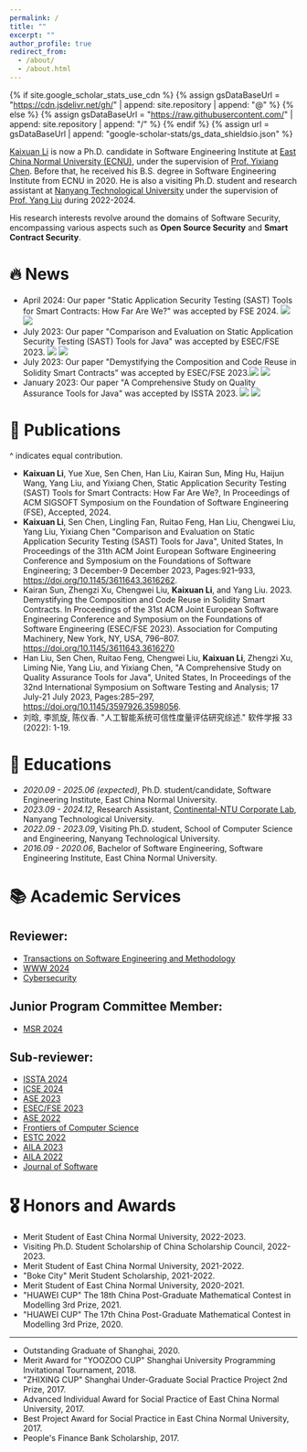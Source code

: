 ```yaml
---
permalink: /
title: ""
excerpt: ""
author_profile: true
redirect_from: 
  - /about/
  - /about.html
---
```


{% if site.google_scholar_stats_use_cdn %}
{% assign gsDataBaseUrl = "https://cdn.jsdelivr.net/gh/" | append: site.repository | append: "@" %}
{% else %}
{% assign gsDataBaseUrl = "https://raw.githubusercontent.com/" | append: site.repository | append: "/" %}
{% endif %}
{% assign url = gsDataBaseUrl | append: "google-scholar-stats/gs_data_shieldsio.json" %}

<span class='anchor' id='about-me'></span>

[Kaixuan Li](https://kaixuanli-ecnu.github.io/) is now a Ph.D. candidate in Software Engineering Institute at [East China Normal University (ECNU)](https://www.ecnu.edu.cn/), under the supervision of [Prof. Yixiang Chen](https://faculty.ecnu.edu.cn/_s43/cyx/main.psp). Before that, he received his B.S. degree in Software Engineering Institute from ECNU in 2020. 
He is also a visiting Ph.D. student and research assistant at [Nanyang Technological University](https://www.ntu.edu.sg/) under the supervision of [Prof. Yang Liu](https://personal.ntu.edu.sg/yangliu/) during 2022-2024.

His research interests revolve around the domains of Software Security, encompassing various aspects such as **Open Source Security** and **Smart Contract Security**. 


# 🔥 News

* April 2024: Our paper "Static Application Security Testing (SAST) Tools for Smart Contracts: How Far Are We?" was accepted by FSE 2024. ![](https://img.shields.io/badge/CCF-A-red?style=flat-square) [![](https://img.shields.io/badge/FSE-2024-blue?style=flat-square)](https://conf.researchr.org/home/fse-2024)
* July 2023: Our paper "Comparison and Evaluation on Static Application Security Testing (SAST) Tools for Java" was accepted by ESEC/FSE 2023. ![](https://img.shields.io/badge/CCF-A-red?style=flat-square) [![](https://img.shields.io/badge/ESEC/FSE-2023-blue?style=flat-square)](https://2023.esec-fse.org/details/fse-2023-research-papers/21/Comparison-and-Evaluation-on-Static-Application-Security-Testing-SAST-Tools-for-Java)
* July 2023: Our paper "Demystifying the Composition and Code Reuse in Solidity Smart Contracts" was accepted by ESEC/FSE 2023.![](https://img.shields.io/badge/CCF-A-red?style=flat-square) [![](https://img.shields.io/badge/ESEC/FSE-2023-blue?style=flat-square)](https://2023.esec-fse.org/details/fse-2023-research-papers/29/Demystifying-the-Composition-and-Code-Reuse-in-Solidity-Smart-Contracts)
* January 2023: Our paper "A Comprehensive Study on Quality Assurance Tools for Java" was accepted by ISSTA 2023. ![](https://img.shields.io/badge/CCF-A-red?style=flat-square) [![](https://img.shields.io/badge/ISSTA-2023-blue?style=flat-square)](https://2023.issta.org/details/issta-2023-technical-papers/16/A-Comprehensive-Study-on-Quality-Assurance-Tools-for-Java)



# 📝 Publications 
^ indicates equal contribution.

- **Kaixuan Li**, Yue Xue, Sen Chen, Han Liu, Kairan Sun, Ming Hu, Haijun Wang, Yang Liu, and Yixiang Chen, Static Application Security Testing (SAST) Tools for Smart Contracts: How Far Are We?, In Proceedings of ACM SIGSOFT Symposium on the Foundation of Software Engineering (FSE), Accepted, 2024.
- **Kaixuan Li**, Sen Chen, Lingling Fan, Ruitao Feng, Han Liu, Chengwei Liu, Yang Liu, Yixiang Chen "Comparison and Evaluation on Static Application Security Testing (SAST) Tools for Java", United States, In Proceedings of the 31th ACM Joint European Software Engineering Conference and Symposium on the Foundations of Software Engineering; 3 December-9 December 2023, Pages:921–933, https://doi.org/10.1145/3611643.3616262.
- Kairan Sun, Zhengzi Xu, Chengwei Liu, **Kaixuan Li**, and Yang Liu. 2023. Demystifying the Composition and Code Reuse in Solidity Smart Contracts. In Proceedings of the 31st ACM Joint European Software Engineering Conference and Symposium on the Foundations of Software Engineering (ESEC/FSE 2023). Association for Computing Machinery, New York, NY, USA, 796–807. https://doi.org/10.1145/3611643.3616270
- Han Liu, Sen Chen, Ruitao Feng, Chengwei Liu, **Kaixuan Li**, Zhengzi Xu, Liming Nie, Yang Liu, and Yixiang Chen, "A Comprehensive Study on Quality Assurance Tools for Java", United States, In Proceedings of the 32nd International Symposium on Software Testing and Analysis; 17 July-21 July 2023, Pages:285–297, https://doi.org/10.1145/3597926.3598056.
- 刘晗, 李凯旋, 陈仪香. "人工智能系统可信性度量评估研究综述." 软件学报 33 (2022): 1-19.

# 📖 Educations
- *2020.09 - 2025.06 (expected)*, Ph.D. student/candidate, Software Engineering Institute, East China Normal University.
- *2023.09 - 2024.12*, Research Assistant, [Continental-NTU Corporate Lab](https://www.ntu.edu.sg/continental-ntu), Nanyang Technological University.
- *2022.09 - 2023.09*, Visiting Ph.D. student, School of Computer Science and Engineering, Nanyang Technological University.
- *2016.09 - 2020.06*, Bachelor of Software Engineering, Software Engineering Institute, East China Normal University.


# 📚 Academic Services

## Reviewer:
* [Transactions on Software Engineering and Methodology](https://dl.acm.org/journal/tosem)
* [WWW 2024](https://www2024.thewebconf.org/)
* [Cybersecurity](https://cybersecurity.springeropen.com/)


## Junior Program Committee Member:

* [MSR 2024](https://2024.msrconf.org/committee/msr-2024-junior-pc-technical-papers---junior-program-committee)

## Sub-reviewer:

* [ISSTA 2024](https://2024.issta.org/track/issta-2024-papers)
* [ICSE 2024](https://conf.researchr.org/track/icse-2024/icse-2024-research-track?)
* [ASE 2023](https://conf.researchr.org/home/ase-2023)
* [ESEC/FSE 2023](https://2023.esec-fse.org/)
* [ASE 2022](https://conf.researchr.org/home/ase-2022)
* [Frontiers of Computer Science](https://www.springer.com/journal/11704)
* [ESTC 2022](https://estc2022.github.io/index.html)
* [AILA 2023](http://ailasym.com/AILA2023/index.html)
* [AILA 2022](http://ailasym.com/AILA2022/index.html)
* [Journal of Software](https://www.jos.org.cn/jos/home)


# 🎖 Honors and Awards
* Merit Student of East China Normal University, 2022-2023.
* Visiting Ph.D. Student Scholarship of China Scholarship Council, 2022-2023.
* Merit Student of East China Normal University, 2021-2022.
* "Boke City" Merit Student Scholarship, 2021-2022.
* Merit Student of East China Normal University, 2020-2021.
* "HUAWEI CUP" The 18th China Post-Graduate Mathematical Contest in Modelling 3rd Prize, 2021.
* "HUAWEI CUP" The 17th China Post-Graduate Mathematical Contest in Modelling 3rd Prize, 2020.
---
* Outstanding Graduate of Shanghai, 2020.
* Merit Award for "YOOZOO CUP" Shanghai University Programming Invitational Tournament, 2018.
* "ZHIXING CUP" Shanghai Under-Graduate Social Practice Project 2nd Prize, 2017.
* Advanced Individual Award for Social Practice of East China Normal University, 2017.
* Best Project Award for Social Practice in East China Normal University, 2017.
* People's Finance Bank Scholarship, 2017.



<style>
    #clustrmaps-container {
        /* transform: scale(0.5); */
        transform-origin: top left;
        width: 200px; /* Adjust this value based on your desired width */
        height: 125px; /* Adjust this value based on your desired height */
        overflow: hidden; /* This will hide any overflow content */
        
        /* Centering the container horizontally */
        margin-left: auto;
        margin-right: auto;
        display: block;
    }
</style>

<div id="clustrmaps-container">
    <script type="text/javascript" id="clustrmaps" src="//clustrmaps.com/map_v2.js?d=xK73SrbAAKlYLUs8vmvb2TVShV7x81eqT_FAU02nk90&cl=ffffff&w=a"></script>
</div>
